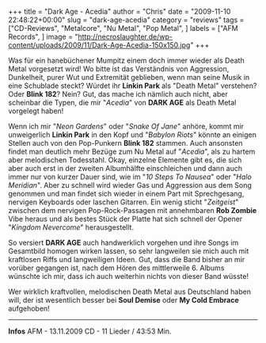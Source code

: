 +++
title = "Dark Age - Acedia"
author = "Chris"
date = "2009-11-10 22:48:22+00:00"
slug = "dark-age-acedia"
category = "reviews"
tags = ["CD-Reviews", "Metalcore", "Nu Metal", "Pop Metal", ]
labels = ["AFM Records", ]
image = "http://necroslaughter.de/wp-content/uploads/2009/11/Dark-Age-Acedia-150x150.jpg"
+++

Was für ein hanebüchener Mumpitz einem doch immer wieder als Death Metal vorgesetzt wird! Wo bitte ist das Verständnis von Aggression, Dunkelheit, purer Wut und Extremität geblieben, wenn man seine Musik in eine Schublade steckt? Würdet ihr **Linkin Park** als "Death Metal" verstehen? Oder **Blink 182**? Nein? Gut, das mache ich nämlich auch nicht, aber scheinbar die Typen, die mir "_Acedia_" von **DARK AGE** als Death Metal vorgelegt haben!

Wenn ich mir "_Neon Gardens_" oder "_Snake Of Jane_" anhöre, kommt mir unweigerlich **Linkin Park** in den Kopf und "_Babylon Riots_" könnte an einigen Stellen auch von den Pop-Punkern **Blink 182** stammen. Auch ansonsten findet man deutlich mehr Bezüge zum Nu Metal auf "_Acedia_", als zu hartem aber melodischen Todesstahl. Okay, einzelne Elemente gibt es, die sich aber auch erst in der zweiten Albumhälfte einschleichen und dann auch immer nur von kurzer Dauer sind, wie im "_10 Steps To Nausea_" oder "_Halo Meridian_". Aber zu schnell wird wieder Gas und Aggression aus dem Song genommen und man findet sich wieder in einem Part mit Sprechgesang, nervigen Keyboards oder laschen Gitarren. Ein wenig sticht "_Zeitgeist_" zwischen dem nervigen Pop-Rock-Passagen mit annehmbaren **Rob Zombie** Vibe heraus und als bestes Stück der Platte hat sich schnell der Opener "_Kingdom Nevercome_" herausgestellt.

So versiert **DARK AGE** auch handwerklich vorgehen und ihre Songs im Gesamtbild homogen wirken lassen, so sehr langweilen sie mich auch mit kraftlosen Riffs und langweiligen Ideen. Gut, dass die Band bisher an mir vorüber gegangen ist, nach dem Hören des mittlerweile 6. Albums wünschte ich mir, dass ich auch weiterhin nichts von dieser Band wüsste!

Wer wirklich kraftvollen, melodischen Death Metal aus Deutschland haben will, der ist wesentlich besser bei **Soul Demise** oder **My Cold Embrace** aufgehoben!





---
**Infos**
AFM - 13.11.2009
CD - 11 Lieder / 43:53 Min.
